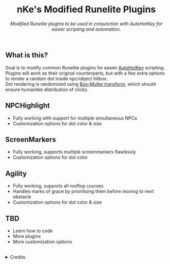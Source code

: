 <div align="center">
  <h1>nKe's Modified Runelite Plugins</h1>
  <p>
    <i>Modified Runelite plugins to be used in conjunction with AutoHotKey for easier scripting and automation.</i>
  </p>
</div>
</br>

<h2>What is this?</h2>
<p>
  Goal is to modify common Runelite plugins for easier <a target="_blank" href="https://www.autohotkey.com/">AutoHotKey</a> scripting.</br>
  Plugins will work as their original counterparts, but with a few extra options to render a random dot inside npc/object hitbox. </br>
  Dot rendering is randomized using <a target="_blank" href="https://en.wikipedia.org/wiki/Box%E2%80%93Muller_transform">Box–Muller transform</a>, which should ensure humanlike distribution of clicks.
</p>

## NPCHighlight
- Fully working with support for multiple simultaneous NPCs
- Customization options for dot color & size

## ScreenMarkers
- Fully working, supports multiple screenmarkers flawlessly
- Customization options for dot color

## Agility
- Fully working, supports all rooftop courses
- Handles marks of grace by prioritising them before moving to next obstacle
- Customization options for dot color & size

## TBD
- Learn how to code
- More plugins
- More customization options
</br>
<details close>
<summary>Credits</summary>

  - [Runelite devs](https://github.com/runelite/runelite) for the original Screenmarker & NPCHighlight plugins
  - [TicTac7x](https://github.com/TicTac7x/runelite-plugins/tree/plugin-rooftops) for the 'Rooftop Agility Improved' plugin
</details>
